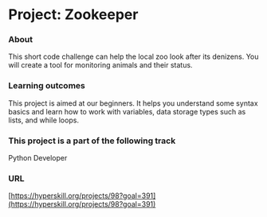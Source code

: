 # Project: Zookeeper

### About

This short code challenge can help the local zoo look after its denizens. You will create a tool for monitoring animals and their status.


###  Learning outcomes

This project is aimed at our beginners. It helps you understand some syntax basics and learn how to work with variables, data storage types such as lists, and while loops.


###  This project is a part of the following track

Python Developer

### URL

[https://hyperskill.org/projects/98?goal=391](https://hyperskill.org/projects/98?goal=391)

